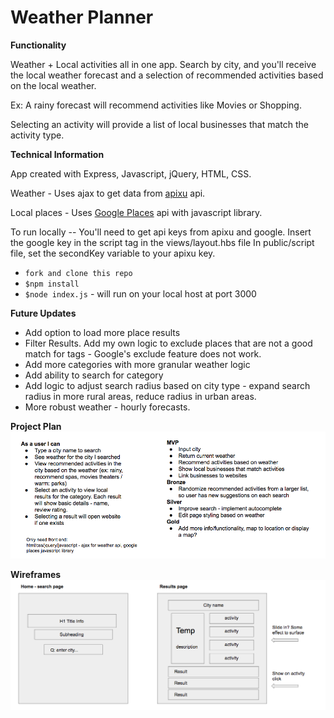 # Weather Planner

**Functionality**

Weather + Local activities all in one app. Search by city, and you'll receive the local weather forecast and a selection of recommended activities based on the local weather.

Ex: A rainy forecast will recommend activities like Movies or Shopping.

Selecting an activity will provide a list of local businesses that match the activity type.

**Technical Information**

App created with Express, Javascript, jQuery, HTML, CSS.

Weather - Uses ajax to get data from [apixu]('https://www.apixu.com/') api.

Local places - Uses [Google Places]('https://developers.google.com/places/') api with javascript library.

To run locally --
You'll need to get api keys from apixu and google.
Insert the google key in the script tag in the views/layout.hbs file
In public/script file, set the secondKey variable to your apixu key.

* `fork and clone this repo`
* `$npm install`
* `$node index.js` - will run on your local host at port 3000

**Future Updates**

* Add option to load more place results
* Filter Results. Add my own logic to exclude places that are not a good match for tags - Google's exclude feature does not work.
* Add more categories with more granular weather logic
* Add ability to search for category
* Add logic to adjust search radius based on city type - expand search radius in more rural areas, reduce radius in urban areas.
* More robust weather - hourly forecasts.


**Project Plan**
![Project Plan](public/images/project_plan.png)

**Wireframes**
![Wireframes](public/images/wireframes.png)
